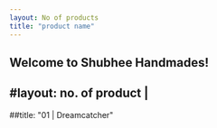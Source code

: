 ```yaml
---
layout: No of products
title: "product name"
---
```


Welcome to Shubhee Handmades!
---
#layout: no. of product | 
---
##title: "01 | Dreamcatcher" 
